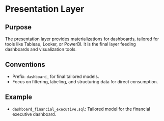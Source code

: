 # Presentation Layer

## Purpose
The presentation layer provides materializations for dashboards, tailored for tools like Tableau, Looker, or PowerBI. It is the final layer feeding dashboards and visualization tools.

## Conventions
- Prefix: `dashboard_` for final tailored models.
- Focus on filtering, labeling, and structuring data for direct consumption.

## Example
- `dashboard_financial_executive.sql`: Tailored model for the financial executive dashboard.